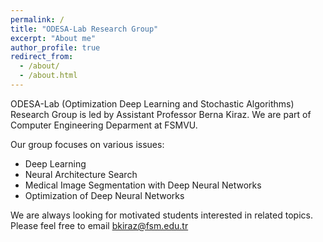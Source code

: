 ```yaml
---
permalink: /
title: "ODESA-Lab Research Group"
excerpt: "About me"
author_profile: true
redirect_from: 
  - /about/
  - /about.html
---
```


ODESA-Lab (Optimization Deep Learning and Stochastic Algorithms) Research Group is led by Assistant Professor Berna Kiraz. We are part of Computer Engineering Deparment at FSMVU.

Our group focuses on various issues:

<ul>
  <li>Deep Learning</li>
  <li>Neural Architecture Search</li>
  <li>Medical Image Segmentation with Deep Neural Networks</li>
  <li>Optimization of Deep Neural Networks</li>
</ul>

We are always looking for motivated students interested in related topics. Please feel free to email <bkiraz@fsm.edu.tr>